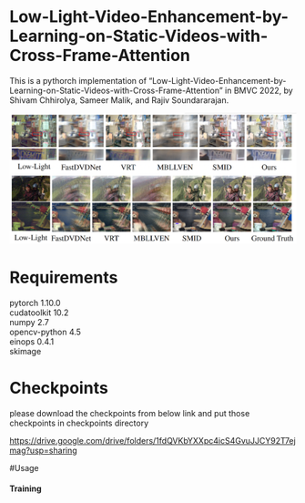 # Low-Light-Video-Enhancement-by-Learning-on-Static-Videos-with-Cross-Frame-Attention

This is a pythorch implementation of “Low-Light-Video-Enhancement-by-Learning-on-Static-Videos-with-Cross-Frame-Attention” in BMVC 2022, by Shivam Chhirolya, Sameer Malik, and Rajiv Soundararajan.

![alt text](https://github.com/shivamchhirolya/Low-Light-Video-Enhancement-by-Learning-on-Static-Videos-with-Cross-Frame-Attention/blob/main/Results/Visual%20Comparision.png)


# Requirements

pytorch 1.10.0\
cudatoolkit 10.2\
numpy 2.7\
opencv-python 4.5\
einops 0.4.1\
skimage


# Checkpoints
please download the checkpoints from below link and put those checkpoints in checkpoints directory

https://drive.google.com/drive/folders/1fdQVKbYXXpc4icS4GvuJJCY92T7ejmag?usp=sharing

#Usage

#### Training ####




